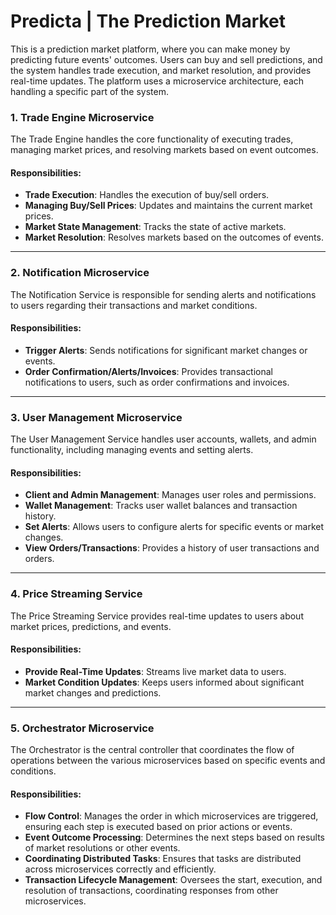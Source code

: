 # Predicta | The Prediction Market

This is a prediction market platform, where you can make money by predicting future events' outcomes. Users can buy and sell predictions, and the system handles trade execution, and market resolution, and provides real-time updates. The platform uses a microservice architecture, each handling a specific part of the system.

### 1. Trade Engine Microservice
The Trade Engine handles the core functionality of executing trades, managing market prices, and resolving markets based on event outcomes.

#### Responsibilities:
- **Trade Execution**: Handles the execution of buy/sell orders.
- **Managing Buy/Sell Prices**: Updates and maintains the current market prices.
- **Market State Management**: Tracks the state of active markets.
- **Market Resolution**: Resolves markets based on the outcomes of events.

---

### 2. Notification Microservice
The Notification Service is responsible for sending alerts and notifications to users regarding their transactions and market conditions.

#### Responsibilities:
- **Trigger Alerts**: Sends notifications for significant market changes or events.
- **Order Confirmation/Alerts/Invoices**: Provides transactional notifications to users, such as order confirmations and invoices.

---

### 3. User Management Microservice
The User Management Service handles user accounts, wallets, and admin functionality, including managing events and setting alerts.

#### Responsibilities:
- **Client and Admin Management**: Manages user roles and permissions.
- **Wallet Management**: Tracks user wallet balances and transaction history.
- **Set Alerts**: Allows users to configure alerts for specific events or market changes.
- **View Orders/Transactions**: Provides a history of user transactions and orders.

---

### 4. Price Streaming Service
The Price Streaming Service provides real-time updates to users about market prices, predictions, and events.

#### Responsibilities:
- **Provide Real-Time Updates**: Streams live market data to users.
- **Market Condition Updates**: Keeps users informed about significant market changes and predictions.

---

### 5. Orchestrator Microservice
The Orchestrator is the central controller that coordinates the flow of operations between the various microservices based on specific events and conditions.

#### Responsibilities:
- **Flow Control**: Manages the order in which microservices are triggered, ensuring each step is executed based on prior actions or events.
- **Event Outcome Processing**: Determines the next steps based on results of market resolutions or other events.
- **Coordinating Distributed Tasks**: Ensures that tasks are distributed across microservices correctly and efficiently.
- **Transaction Lifecycle Management**: Oversees the start, execution, and resolution of transactions, coordinating responses from other microservices.
